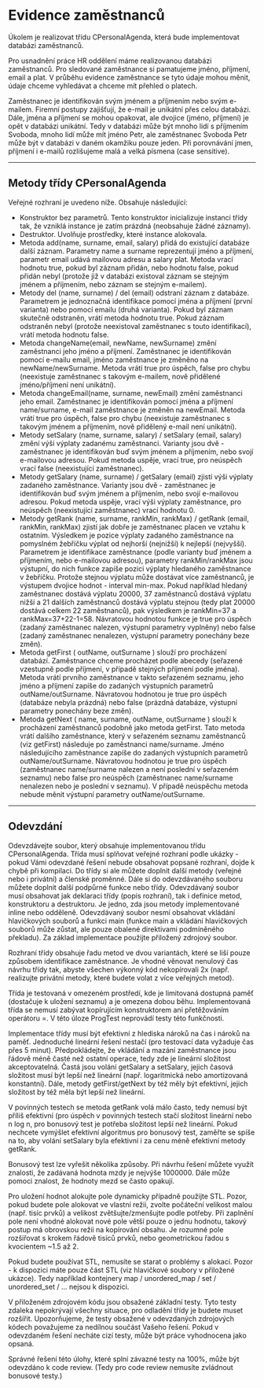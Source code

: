 # Evidence zaměstnanců

Úkolem je realizovat třídu CPersonalAgenda, která bude implementovat databázi zaměstnanců.

Pro usnadnění práce HR oddělení máme realizovanou databázi zaměstnanců. Pro sledované zaměstnance si pamatujeme jméno, příjmení, email a plat. V průběhu evidence zaměstnance se tyto údaje mohou měnit, údaje chceme vyhledávat a chceme mít přehled o platech.

Zaměstnanec je identifikován svým jménem a příjmením nebo svým e-mailem. Firemní postupy zajišťují, že e-mail je unikátní přes celou databázi. Dále, jména a příjmení se mohou opakovat, ale dvojice (jméno, příjmení) je opět v databázi unikátní. Tedy v databázi může být mnoho lidí s příjmením Svoboda, mnoho lidí může mít jméno Petr, ale zaměstnanec Svoboda Petr může být v databázi v daném okamžiku pouze jeden. Při porovnávání jmen, příjmení i e-mailů rozlišujeme malá a velká písmena (case sensitive).

----------------------------------------------------------------------

## Metody třídy CPersonalAgenda

Veřejné rozhraní je uvedeno níže. Obsahuje následující:
- Konstruktor bez parametrů. Tento konstruktor inicializuje instanci třídy tak, že vzniklá instance je zatím prázdná (neobsahuje žádné záznamy).
- Destruktor. Uvolňuje prostředky, které instance alokovala.
- Metoda add(name, surname, email, salary) přidá do existující databáze další záznam. Parametry name a surname reprezentují jméno a příjmení, parametr email udává mailovou adresu a salary plat. Metoda vrací hodnotu true, pokud byl záznam přidán, nebo hodnotu false, pokud přidán nebyl (protože již v databázi existoval záznam se stejným jménem a příjmením, nebo záznam se stejným e-mailem).
- Metody del (name, surname) / del (email) odstraní záznam z databáze. Parametrem je jednoznačná identifikace pomocí jména a příjmení (první varianta) nebo pomocí emailu (druhá varianta). Pokud byl záznam skutečně odstraněn, vrátí metoda hodnotu true. Pokud záznam odstraněn nebyl (protože neexistoval zaměstnanec s touto identifikací), vrátí metoda hodnotu false.
- Metoda changeName(email, newName, newSurname) změní zaměstnanci jeho jméno a příjmení. Zaměstnanec je identifikován pomocí e-mailu email, jméno zaměstnance je změněno na newName/newSurname. Metoda vrátí true pro úspěch, false pro chybu (neexistuje zaměstnanec s takovým e-mailem, nově přidělené jméno/příjmení není unikátní).
- Metoda changeEmail(name, surname, newEmail) změní zaměstnanci jeho email. Zaměstnanec je identifikován pomocí jména a příjmení name/surname, e-mail zaměstnance je změněn na newEmail. Metoda vrátí true pro úspěch, false pro chybu (neexistuje zaměstnanec s takovým jménem a příjmením, nově přidělený e-mail není unikátní).
- Metody setSalary (name, surname, salary) / setSalary (email, salary) změní výši výplaty zadanému zaměstnanci. Varianty jsou dvě - zaměstnanec je identifikován buď svým jménem a příjmením, nebo svojí e-mailovou adresou. Pokud metoda uspěje, vrací true, pro neúspěch vrací false (neexistující zaměstnanec).
- Metody getSalary (name, surname) / getSalary (email) zjistí výši výplaty zadaného zaměstnance. Varianty jsou dvě - zaměstnanec je identifikován buď svým jménem a příjmením, nebo svojí e-mailovou adresou. Pokud metoda uspěje, vrací výši výplaty zaměstnance, pro neúspěch (neexistující zaměstnanec) vrací hodnotu 0.
- Metody getRank (name, surname, rankMin, rankMax) / getRank (email, rankMin, rankMax) zjistí jak dobře je zaměstnanec placen ve vztahu k ostatním. Výsledkem je pozice výplaty zadaného zaměstnance na pomyslném žebříčku výplat od nejhorší (nejnižší) k nejlepší (nejvyšší). Parametrem je identifikace zaměstnance (podle varianty buď jménem a příjmením, nebo e-mailovou adresou), parametry rankMin/rankMax jsou výstupní, do nich funkce zapíše pozici výplaty hledaného zaměstnance v žebříčku. Protože stejnou výplatu může dostávat více zaměstnanců, je výstupem dvojice hodnot - interval min-max. Pokud například hledaný zaměstnanec dostává výplatu 20000, 37 zaměstnanců dostává výplatu nižší a 21 dalších zaměstnanců dostává výplatu stejnou (tedy plat 20000 dostává celkem 22 zaměstnanců), pak výsledkem je rankMin=37 a rankMax=37+22-1=58. Návratovou hodnotou funkce je true pro úspěch (zadaný zaměstnanec nalezen, výstupní parametry vyplněny) nebo false (zadaný zaměstnanec nenalezen, výstupní parametry ponechány beze změn).
- Metoda getFirst ( outName, outSurname ) slouží pro procházení databází. Zaměstnance chceme procházet podle abecedy (seřazené vzestupně podle příjmení, v případě stejných příjmení podle jména). Metoda vrátí prvního zaměstnance v takto seřazeném seznamu, jeho jméno a příjmení zapíše do zadaných výstupních parametrů outName/outSurname. Návratovou hodnotou je true pro úspěch (databáze nebyla prázdná) nebo false (prázdná databáze, výstupní parametry ponechány beze změn).
- Metoda getNext ( name, surname, outName, outSurname ) slouží k procházení zaměstnanců podobně jako metoda getFirst. Tato metoda vrátí dalšího zaměstnance, který v seřazeném seznamu zaměstnanců (viz getFirst) následuje po zaměstnanci name/surname. Jméno následujícího zaměstnance zapíše do zadaných výstupních parametrů outName/outSurname. Návratovou hodnotou je true pro úspěch (zaměstnanec name/surname nalezen a není poslední v seřazeném seznamu) nebo false pro neúspěch (zaměstnanec name/surname nenalezen nebo je poslední v seznamu). V případě neúspěchu metoda nebude měnit výstupní parametry outName/outSurname.

----------------------------------------------------------------------

## Odevzdání

Odevzdávejte soubor, který obsahuje implementovanou třídu CPersonalAgenda. Třída musí splňovat veřejné rozhraní podle ukázky - pokud Vámi odevzdané řešení nebude obsahovat popsané rozhraní, dojde k chybě při kompilaci. Do třídy si ale můžete doplnit další metody (veřejné nebo i privátní) a členské proměnné. Dále si do odevzdávaného souboru můžete doplnit další podpůrné funkce nebo třídy. Odevzdávaný soubor musí obsahovat jak deklaraci třídy (popis rozhraní), tak i definice metod, konstruktoru a destruktoru. Je jedno, zda jsou metody implementované inline nebo odděleně. Odevzdávaný soubor nesmí obsahovat vkládání hlavičkových souborů a funkci main (funkce main a vkládání hlavičkových souborů může zůstat, ale pouze obalené direktivami podmíněného překladu). Za základ implementace použijte přiložený zdrojový soubor.

Rozhraní třídy obsahuje řadu metod ve dvou variantách, které se liší pouze způsobem identifikace zaměstnance. Je vhodné věnovat nenulový čas návrhu třídy tak, abyste všechen výkonný kód nekopírovali 2x (např. realizujte privátní metody, které budete volat z více veřejných metod).

Třída je testovaná v omezeném prostředí, kde je limitovaná dostupná paměť (dostačuje k uložení seznamu) a je omezena dobou běhu. Implementovaná třída se nemusí zabývat kopírujícím konstruktorem ani přetěžováním operátoru =. V této úloze ProgTest neprovádí testy této funkčnosti.

Implementace třídy musí být efektivní z hlediska nároků na čas i nároků na paměť. Jednoduché lineární řešení nestačí (pro testovací data vyžaduje čas přes 5 minut). Předpokládejte, že vkládání a mazání zaměstnance jsou řádově méně časté než ostatní operace, tedy zde je lineární složitost akceptovatelná. Častá jsou volání getSalary a setSalary, jejich časová složitost musí být lepší než lineární (např. logaritmická nebo amortizovaná konstantní). Dále, metody getFirst/getNext by též měly být efektivní, jejich složitost by též měla být lepší než lineární.

V povinných testech se metoda getRank volá málo často, tedy nemusí být příliš efektivní (pro úspěch v povinných testech stačí složitost lineární nebo n log n, pro bonusový test je potřeba složitost lepší než lineární. Pokud nechcete vymýšlet efektivní algoritmus pro bonusový test, zaměřte se spíše na to, aby volání setSalary byla efektivní i za cenu méně efektivní metody getRank.

Bonusový test lze vyřešit několika způsoby. Při návrhu řešení můžete využít znalosti, že zadávaná hodnota mzdy je nejvýše 1000000. Dále může pomoci znalost, že hodnoty mezd se často opakují.

Pro uložení hodnot alokujte pole dynamicky případně použijte STL. Pozor, pokud budete pole alokovat ve vlastní režii, zvolte počáteční velikost malou (např. tisíc prvků) a velikost zvětšujte/zmenšujte podle potřeby. Při zaplnění pole není vhodné alokovat nové pole větší pouze o jednu hodnotu, takový postup má obrovskou režii na kopírování obsahu. Je rozumné pole rozšiřovat s krokem řádově tisíců prvků, nebo geometrickou řadou s kvocientem ~1.5 až 2.

Pokud budete používat STL, nemusíte se starat o problémy s alokací. Pozor - k dispozici máte pouze část STL (viz hlavičkové soubory v přiložené ukázce). Tedy například kontejnery map / unordered_map / set / unordered_set / ... nejsou k dispozici.

V přiloženém zdrojovém kódu jsou obsažené základní testy. Tyto testy zdaleka nepokrývají všechny situace, pro odladění třídy je budete muset rozšířit. Upozorňujeme, že testy obsažené v odevzdaných zdrojových kódech považujeme za nedílnou součást Vašeho řešení. Pokud v odevzdaném řešení necháte cizí testy, může být práce vyhodnocena jako opsaná.

Správné řešení této úlohy, které splní závazné testy na 100%, může být odevzdáno k code review. (Tedy pro code review nemusíte zvládnout bonusové testy.)